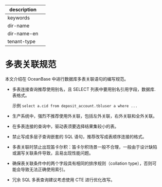 |description||
|---|---|
|keywords||
|dir-name||
|dir-name-en||
|tenant-type||

# 多表关联规范

本文介绍在 OceanBase 中进行数据库多表关联语句的编写规范。

* 多表连接查询推荐使用别名，且 SELECT 列表中要用别名引用字段，数据库.表格式。

  示例 `select a.cid from deposit_account.tbluser a where ...`

* 生产系统中，强烈不推荐使用外关联，包括左外关联，右外关联和全外关联。

* 在多表连接的查询中，驱动表须要选择结果集较小的表。

* 禁止写成多层子查询嵌套的 SQL 语句，推荐改写成表顺序连接的格式。

* 多表关联时禁止出现笛卡尔积：笛卡尔积场景一般不合理，一般由于设计缺陷或漏写关联条件导致，且易出现性能问题。

- 确保表关联条件中的两个字段具有相同的排序规则（collation type），否则可能会导致无法正确使用索引。

- 冗余 SQL 多表查询建议考虑使用 CTE 进行优化改写。
